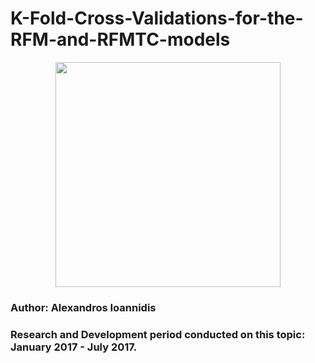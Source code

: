 # K-Fold-Cross-Validations-for-the-RFM-and-RFMTC-models

<p align="center">
<img src="https://github.com/it21208/RFMTC-Implementation-Using-the-CDNOW-dataset/blob/master/rfmtc_logo.png" width="360">
</p>

### **Author:** Alexandros Ioannidis
### **Research and Development period conducted on this topic:** January 2017 - July 2017.
